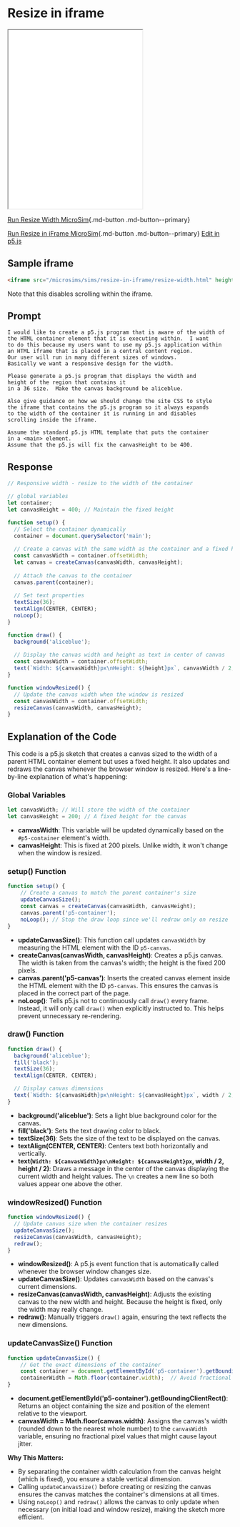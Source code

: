 # Resize in iframe

<iframe src="/microsims/sims/resize-in-iframe/resize-width.html" height="400px" scrolling="no"></iframe>

[Run Resize Width MicroSim](./resize-width.html){.md-button .md-button--primary}

[Run Resize in iFrame MicroSim](./resize-in-iframe.html){.md-button .md-button--primary}
[Edit in p5.js](https://editor.p5js.org/dmccreary/sketches/egl_OTZYr)

## Sample iframe

```html
<iframe src="/microsims/sims/resize-in-iframe/resize-width.html" height="400px" scrolling="no"></iframe>
```

Note that this disables scrolling within the iframe.

## Prompt

```linenums="0"
I would like to create a p5.js program that is aware of the width of 
the HTML container element that it is executing within.  I want 
to do this because my users want to use my p5.js application within 
an HTML iframe that is placed in a central content region.
Our user will run in many different sizes of windows.  
Basically we want a responsive design for the width.

Please generate a p5.js program that displays the width and
height of the region that contains it
in a 36 size.  Make the canvas background be aliceblue.

Also give guidance on how we should change the site CSS to style
the iframe that contains the p5.js program so it always expands
to the width of the container it is running in and disables
scrolling inside the iframe.

Assume the standard p5.js HTML template that puts the container
in a <main> element.
Assume that the p5.js will fix the canvasHeight to be 400.
```

## Response

```javascript
// Responsive width - resize to the width of the container

// global variables
let container;
let canvasHeight = 400; // Maintain the fixed height

function setup() {
  // Select the container dynamically
  container = document.querySelector('main');
  
  // Create a canvas with the same width as the container and a fixed height
  const canvasWidth = container.offsetWidth;
  let canvas = createCanvas(canvasWidth, canvasHeight);
  
  // Attach the canvas to the container
  canvas.parent(container);
  
  // Set text properties
  textSize(36);
  textAlign(CENTER, CENTER);
  noLoop();
}

function draw() {
  background('aliceblue');
  
  // Display the canvas width and height as text in center of canvas
  const canvasWidth = container.offsetWidth;
  text(`Width: ${canvasWidth}px\nHeight: ${height}px`, canvasWidth / 2, canvasHeight / 2);
}

function windowResized() {
  // Update the canvas width when the window is resized
  const canvasWidth = container.offsetWidth;
  resizeCanvas(canvasWidth, canvasHeight);
}
```

## Explanation of the Code

This code is a p5.js sketch that creates a canvas sized to the width of a parent HTML container element but uses a fixed height. It also updates and redraws the canvas whenever the browser window is resized. Here's a line-by-line explanation of what's happening:

### Global Variables

```javascript
let canvasWidth; // Will store the width of the container
let canvasHeight = 200; // A fixed height for the canvas
```

- **canvasWidth**: This variable will be updated dynamically based on the `#p5-container` element's width.
- **canvasHeight**: This is fixed at 200 pixels. Unlike width, it won't change when the window is resized.

### setup() Function

```javascript
function setup() {
    // Create a canvas to match the parent container's size
    updateCanvasSize();
    const canvas = createCanvas(canvasWidth, canvasHeight);
    canvas.parent('p5-container');
    noLoop(); // Stop the draw loop since we'll redraw only on resize
}
```

- **updateCanvasSize()**: This function call updates `canvasWidth` by measuring the HTML element with the ID `p5-canvas`.
- **createCanvas(canvasWidth, canvasHeight)**: Creates a p5.js canvas. The width is taken from the canvas's width; the height is the fixed 200 pixels.
- **canvas.parent('p5-canvas')**: Inserts the created canvas element inside the HTML element with the ID `p5-canvas`. This ensures the canvas is placed in the correct part of the page.
- **noLoop()**: Tells p5.js not to continuously call `draw()` every frame. Instead, it will only call `draw()` when explicitly instructed to. This helps prevent unnecessary re-rendering.

### draw() Function

```javascript
function draw() {
  background('aliceblue');
  fill('black');
  textSize(36);
  textAlign(CENTER, CENTER);

  // Display canvas dimensions
  text(`Width: ${canvasWidth}px\nHeight: ${canvasHeight}px`, width / 2, height / 2);
}
```

- **background('aliceblue')**: Sets a light blue background color for the canvas.
- **fill('black')**: Sets the text drawing color to black.
- **textSize(36)**: Sets the size of the text to be displayed on the canvas.
- **textAlign(CENTER, CENTER)**: Centers text both horizontally and vertically.
- **text(`Width: ${canvasWidth}px\nHeight: ${canvasHeight}px`, width / 2, height / 2)**: Draws a message in the center of the canvas displaying the current width and height values. The `\n` creates a new line so both values appear one above the other.

### windowResized() Function

```javascript
function windowResized() {
  // Update canvas size when the container resizes
  updateCanvasSize();
  resizeCanvas(canvasWidth, canvasHeight);
  redraw();
}
```

-   **windowResized()**: A p5.js event function that is automatically called whenever the browser window changes size.
-   **updateCanvasSize()**: Updates `canvasWidth` based on the canvas's current dimensions.
-   **resizeCanvas(canvasWidth, canvasHeight)**: Adjusts the existing canvas to the new width and height. Because the height is fixed, only the width may really change.
-   **redraw()**: Manually triggers `draw()` again, ensuring the text reflects the new dimensions.

### updateCanvasSize() Function

```javascript
function updateCanvasSize() {
    // Get the exact dimensions of the container
    const container = document.getElementById('p5-container').getBoundingClientRect();
    containerWidth = Math.floor(container.width);  // Avoid fractional pixels
}
```

- **document.getElementById('p5-container').getBoundingClientRect()**: Returns an object containing the size and position of the element relative to the viewport.
- **canvasWidth = Math.floor(canvas.width)**: Assigns the canvas's width (rounded down to the nearest whole number) to the `canvasWidth` variable, ensuring no fractional pixel values that might cause layout jitter.

**Why This Matters:**

-   By separating the container width calculation from the canvas height (which is fixed), you ensure a stable vertical dimension.
-   Calling `updateCanvasSize()` before creating or resizing the canvas ensures the canvas matches the container's dimensions at all times.
-   Using `noLoop()` and `redraw()` allows the canvas to only update when necessary (on initial load and window resize), making the sketch more efficient.
